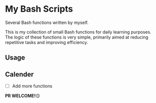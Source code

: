 # My Bash Scripts

Several Bash functions written by myself.

This is my collection of small Bash functions for daily learning purposes. The logic of these functions is very simple, primarily aimed at reducing repetitive tasks and improving efficiency.

## Usage

## Calender

- [ ] Add more functions

**PR WELCOME!**😊
